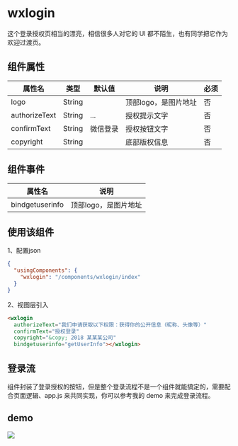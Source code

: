 # wxlogin

这个登录授权页相当的漂亮，相信很多人对它的 UI 都不陌生，也有同学把它作为欢迎过渡页。

## 组件属性

| 属性名        | 类型   | 默认值   | 说明                 | 必须 |
| ------------- | ------ | -------- | -------------------- | ---- |
| logo          | String |          | 顶部logo，是图片地址 | 否   |
| authorizeText | String | ...      | 授权提示文字         | 否   |
| confirmText   | String | 微信登录 | 授权按钮文字         | 否   |
| copyright     | String |          | 底部版权信息         | 否   |

## 组件事件

| 属性名          | 说明                 |
| --------------- | -------------------- |
| bindgetuserinfo | 顶部logo，是图片地址 |

## 使用该组件

1、配置json

```json
{
  "usingComponents": {
    "wxlogin": "/components/wxlogin/index"
  }
}
```

2、视图层引入

```html
<wxlogin
  authorizeText="我们申请获取以下权限：获得你的公开信息（昵称、头像等）"
  confirmText="授权登录"
  copyright="&copy; 2018 某某某公司"
  bindgetuserinfo="getUserInfo"></wxlogin>
```

## 登录流

组件封装了登录授权的按钮，但是整个登录流程不是一个组件就能搞定的，需要配合页面逻辑、app.js 来共同实现，你可以参考我的 demo 来完成登录流程。

## demo

![](http://cdn.wakeuptocode.me/wxlogin.gif)
